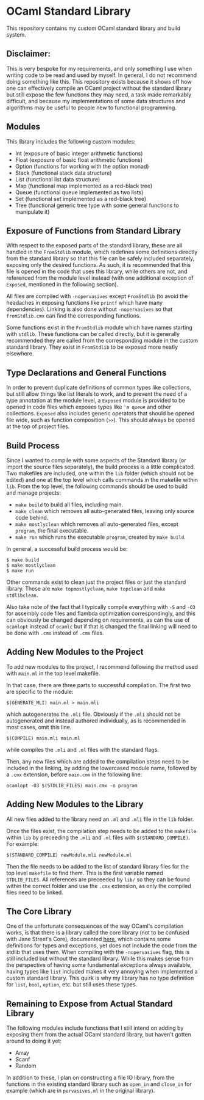 # OCaml Standard Library

This repository contains my custom OCaml standard library and build system.

## Disclaimer:

This is very bespoke for my requirements, and only something I use when writing code to be read and used by myself. In general, I do not recommend doing something like this. This repository exists because it shows off how one can effectively compile an OCaml project without the standard library but still expose the few functions they may need, a task made remarkably difficult, and because my implementations of some data structures and algorithms may be useful to people new to functional programming.

## Modules

This library includes the following custom modules:

- Int (exposure of basic integer arithmetic functions)
- Float (exposure of basic float arithmetic functions)
- Option (functions for working with the option monad)
- Stack (functional stack data structure)
- List (functional list data structure)
- Map (functional map implemented as a red-black tree)
- Queue (functional queue implemented as two lists)
- Set (functional set implemented as a red-black tree)
- Tree (functional generic tree type with some general functions to manipulate it)

## Exposure of Functions from Standard Library

With respect to the exposed parts of the standard library, these are all handled in the `FromStdlib` module, which redefines some definitions directly from the standard library so that this file can be safely included separately, exposing only the desired functions. As such, it is recommended that this file is opened in the code that uses this library, while others are not, and referenced from the module level instead (with one additional exception of `Exposed`, mentioned in the following section).

All files are compiled with `-nopervasives` except `FromStdlib` (to avoid the headaches in exposing functions like `printf` which have many dependencies). Linking is also done without `-nopervasives` so that `fromStdlib.cmx` can find the corresponding functions.

Some functions exist in the `FromStdlib` module which have names starting with `stdlib`. These functions can be called directly, but it is generally recommended they are called from the corresponding module in the custom standard library. They exist in `FromStdlib` to be exposed more neatly elsewhere.

## Type Declarations and General Functions

In order to prevent duplicate definitions of common types like collections, but still allow things like list literals to work, and to prevent the need of a type annotation at the module level, a `Exposed` module is provided to be opened in code files which exposes types like `'a queue` and other collections. `Exposed` also includes generic operators that should be opened file wide, such as function composition (`>>`). This should always be opened at the top of project files.

## Build Process

Since I wanted to compile with some aspects of the Standard library (or import the source files separately), the build process is a little complicated. Two makefiles are included, one within the `lib` folder (which should not be edited) and one at the top level which calls commands in the makefile within `lib`. From the top level, the following commands should be used to build and manage projects:

- `make build` to build all files, including main.
- `make clean` which removes all auto-generated files, leaving only source code behind.
- `make mostlyclean` which removes all auto-generated files, except `program`, the final executable.
- `make run` which runs the executable `program`, created by `make build`.

In general, a successful build process would be:

```
$ make build
$ make mostlyclean
$ make run
```

Other commands exist to clean just the project files or just the standard library. These are `make topmostlyclean`, `make topclean` and `make stdlibclean`.

Also take note of the fact that I typically compile everything with `-S` and `-O3` for assembly code files and flambda optimization correspondingly, and this can obviously be changed depending on requirements, as can the use of `ocamlopt` instead of `ocamlc` but if that is changed the final linking will need to be done with `.cmo` instead of `.cmx` files.

## Adding New Modules to the Project

To add new modules to the project, I recommend following the method used with `main.ml` in the top level makefile.

In that case, there are three parts to successful compilation. The first two are specific to the module:

```
$(GENERATE_MLI) main.ml > main.mli
```

which autogenerates the `.mli` file. Obviously if the `.mli` should not be autogenerated and instead authored individually, as is recommended in most cases, omit this line.

```
$(COMPILE) main.mli main.ml
```

while compiles the `.mli` and `.ml` files with the standard flags.

Then, any new files which are added to the compilation steps need to be included in the linking, by adding the lowercased module name, followed by a `.cmx` extension, before `main.cmx` in the following line:

```
ocamlopt -O3 $(STDLIB_FILES) main.cmx -o program
```

## Adding New Modules to the Library

All new files added to the library need an `.ml` and `.mli` file in the `lib` folder.

Once the files exist, the compilation step needs to be added to the `makefile` within `lib` by preceeding the `.mli` and `.ml` files with `$(STANDARD_COMPILE)`. For example:

```
$(STANDARD_COMPILE) newModule.mli newModule.ml
```

Then the file needs to be added to the list of standard library files for the top level `makefile` to find them. This is the first variable named `STDLIB_FILES`. All references are preceeded by `lib/` so they can be found within the correct folder and use the `.cmx` extension, as only the compiled files need to be linked.

## The Core Library

One of the unfortunate consequences of the way OCaml's compilation works, is that there is a library called the core library (not to be confused with Jane Street's Core), documented [here](https://ocaml.org/manual/core.html), which contains some definitions for types and exceptions, yet does not include the code from the stdlib that uses them. When compiling with the `-nopervasives` flag, this is still included but without the standard library. While this makes sense from the perspective of having some fundamental exceptions always available, having types like `list` included makes it very annoying when implemented a custom standard library. This quirk is why my library has no type definition for `list`, `bool`, `option`, etc. but still uses these types.

## Remaining to Expose from Actual Standard Library

The following modules include functions that I still intend on adding by exposing them from the actual OCaml standard library, but haven't gotten around to doing it yet:

- Array
- Scanf
- Random

In addition to these, I plan on constructing a file IO library, from the functions in the existing standard library such as `open_in` and `close_in` for example (which are in `pervasives.ml` in the original library).